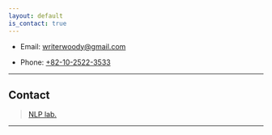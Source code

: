 ```yaml
---
layout: default
is_contact: true
---
```


* Email: [writerwoody@gmail.com](mailto:writerwoody@gmail.com)

* Phone: [+82-10-2522-3533](tel:+82-10-2522-3533)

---

## Contact

> [NLP lab.](http://nlp.konkuk.ac.kr)

---
